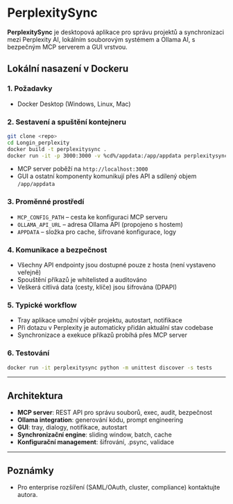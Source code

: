 # PerplexitySync

**PerplexitySync** je desktopová aplikace pro správu projektů a synchronizaci mezi Perplexity AI, lokálním souborovým systémem a Ollama AI, s bezpečným MCP serverem a GUI vrstvou.

## Lokální nasazení v Dockeru

### 1. Požadavky
- Docker Desktop (Windows, Linux, Mac)

### 2. Sestavení a spuštění kontejneru
```bash
git clone <repo>
cd Longin_perplexity
docker build -t perplexitysync .
docker run -it -p 3000:3000 -v %cd%/appdata:/app/appdata perplexitysync
```
- MCP server poběží na `http://localhost:3000`
- GUI a ostatní komponenty komunikují přes API a sdílený objem `/app/appdata`

### 3. Proměnné prostředí
- `MCP_CONFIG_PATH` – cesta ke konfiguraci MCP serveru
- `OLLAMA_API_URL` – adresa Ollama API (propojeno s hostem)
- `APPDATA` – složka pro cache, šifrované konfigurace, logy

### 4. Komunikace a bezpečnost
- Všechny API endpointy jsou dostupné pouze z hosta (není vystaveno veřejně)
- Spouštění příkazů je whitelisted a auditováno
- Veškerá citlivá data (cesty, klíče) jsou šifrována (DPAPI)

### 5. Typické workflow
- Tray aplikace umožní výběr projektu, autostart, notifikace
- Při dotazu v Perplexity je automaticky přidán aktuální stav codebase
- Synchronizace a exekuce příkazů probíhá přes MCP server

### 6. Testování
```bash
docker run -it perplexitysync python -m unittest discover -s tests
```

---

## Architektura
- **MCP server**: REST API pro správu souborů, exec, audit, bezpečnost
- **Ollama integration**: generování kódu, prompt engineering
- **GUI**: tray, dialogy, notifikace, autostart
- **Synchronizační engine**: sliding window, batch, cache
- **Konfigurační management**: šifrování, .psync, validace

---

## Poznámky
- Pro enterprise rozšíření (SAML/OAuth, cluster, compliance) kontaktujte autora.
